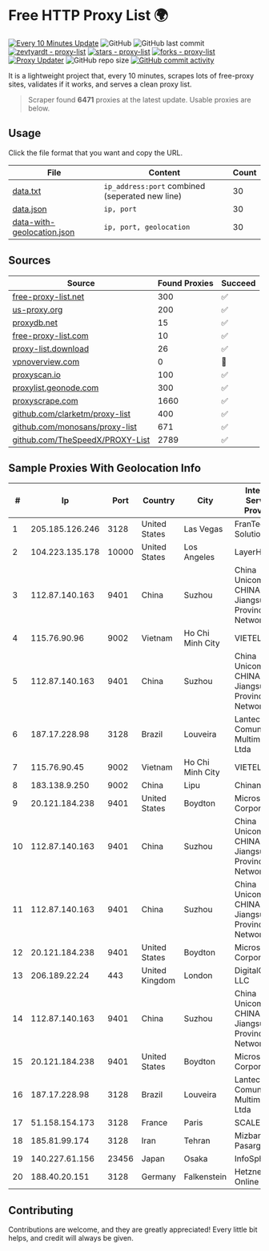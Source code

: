 
# Free HTTP Proxy List 🌍

[![Every 10 Minutes Update](https://github.com/mertguvencli/http-proxy-list/actions/workflows/main.yml/badge.svg?branch=main)](https://github.com/mertguvencli/http-proxy-list/actions/workflows/main.yml)
![GitHub](https://img.shields.io/github/license/mertguvencli/http-proxy-list)
![GitHub last commit](https://img.shields.io/github/last-commit/mertguvencli/http-proxy-list)
[![zevtyardt - proxy-list](https://img.shields.io/static/v1?label=zevtyardt&message=proxy-list&color=blue&logo=github)](https://github.com/zevtyardt/proxy-list "Go to GitHub repo")
[![stars - proxy-list](https://img.shields.io/github/stars/zevtyardt/proxy-list?style=social)](https://github.com/zevtyardt/proxy-list)
[![forks - proxy-list](https://img.shields.io/github/forks/zevtyardt/proxy-list?style=social)](https://github.com/zevtyardt/proxy-list)
[![Proxy Updater](https://github.com/zevtyardt/proxy-list/workflows/Proxy%20Updater/badge.svg)](https://github.com/zevtyardt/proxy-list/actions?query=workflow:"Proxy+Updater")
![GitHub repo size](https://img.shields.io/github/repo-size/zevtyardt/proxy-list)
[![GitHub commit activity](https://img.shields.io/github/commit-activity/m/zevtyardt/proxy-list?logo=commits)](https://github.com/zevtyardt/proxy-list/commits/main)

It is a lightweight project that, every 10 minutes, scrapes lots of free-proxy sites, validates if it works, and serves a clean proxy list.

> Scraper found **6471** proxies at the latest update. Usable proxies are below.

## Usage

Click the file format that you want and copy the URL.

|File|Content|Count|
|----|-------|-----|
|[data.txt](https://raw.githubusercontent.com/mertguvencli/http-proxy-list/main/proxy-list/data.txt)|`ip_address:port` combined (seperated new line)|30|
|[data.json](https://raw.githubusercontent.com/mertguvencli/http-proxy-list/main/proxy-list/data.json)|`ip, port`|30|
|[data-with-geolocation.json](https://raw.githubusercontent.com/mertguvencli/http-proxy-list/main/proxy-list/data-with-geolocation.json)|`ip, port, geolocation`|30|

## Sources

|Source|Found Proxies|Succeed|
|------|-------------|-------|
|[free-proxy-list.net](https://free-proxy-list.net)|300|✅|
|[us-proxy.org](https://www.us-proxy.org)|200|✅|
|[proxydb.net](http://proxydb.net)|15|✅|
|[free-proxy-list.com](https://free-proxy-list.com/?page=&port=&type%5B%5D=http&type%5B%5D=https&up_time=0&search=Search)|10|✅|
|[proxy-list.download](https://www.proxy-list.download/HTTP)|26|✅|
|[vpnoverview.com](https://vpnoverview.com/privacy/anonymous-browsing/free-proxy-servers)|0|🚫|
|[proxyscan.io](https://www.proxyscan.io)|100|✅|
|[proxylist.geonode.com](https://proxylist.geonode.com/api/proxy-list?limit=300&page=1&sort_by=lastChecked&sort_type=desc&protocols=http,https)|300|✅|
|[proxyscrape.com](https://api.proxyscrape.com/v2/?request=displayproxies&protocol=http&timeout=10000&country=all&ssl=all&anonymity=all)|1660|✅|
|[github.com/clarketm/proxy-list](https://raw.githubusercontent.com/clarketm/proxy-list/master/proxy-list-raw.txt)|400|✅|
|[github.com/monosans/proxy-list](https://raw.githubusercontent.com/monosans/proxy-list/main/proxies/http.txt)|671|✅|
|[github.com/TheSpeedX/PROXY-List](https://raw.githubusercontent.com/TheSpeedX/PROXY-List/master/http.txt)|2789|✅|


## Sample Proxies With Geolocation Info

|#|Ip|Port|Country|City|Internet Service Provider|
|-|--|----|-------|----|-------------------------|
|1|205.185.126.246|3128|United States|Las Vegas|FranTech Solutions|
|2|104.223.135.178|10000|United States|Los Angeles|LayerHost|
|3|112.87.140.163|9401|China|Suzhou|China Unicom CHINA169 Jiangsu Province Network|
|4|115.76.90.96|9002|Vietnam|Ho Chi Minh City|VIETELGPRS|
|5|112.87.140.163|9401|China|Suzhou|China Unicom CHINA169 Jiangsu Province Network|
|6|187.17.228.98|3128|Brazil|Louveira|Lantec Comunicacao Multimidia Ltda|
|7|115.76.90.45|9002|Vietnam|Ho Chi Minh City|VIETELGPRS|
|8|183.138.9.250|9002|China|Lipu|Chinanet|
|9|20.121.184.238|9401|United States|Boydton|Microsoft Corporation|
|10|112.87.140.163|9401|China|Suzhou|China Unicom CHINA169 Jiangsu Province Network|
|11|112.87.140.163|9401|China|Suzhou|China Unicom CHINA169 Jiangsu Province Network|
|12|20.121.184.238|9401|United States|Boydton|Microsoft Corporation|
|13|206.189.22.24|443|United Kingdom|London|DigitalOcean, LLC|
|14|112.87.140.163|9401|China|Suzhou|China Unicom CHINA169 Jiangsu Province Network|
|15|20.121.184.238|9401|United States|Boydton|Microsoft Corporation|
|16|187.17.228.98|3128|Brazil|Louveira|Lantec Comunicacao Multimidia Ltda|
|17|51.158.154.173|3128|France|Paris|SCALEWAY|
|18|185.81.99.174|3128|Iran|Tehran|Mizban Dade Pasargad|
|19|140.227.61.156|23456|Japan|Osaka|InfoSphere|
|20|188.40.20.151|3128|Germany|Falkenstein|Hetzner Online GmbH|



## Contributing

Contributions are welcome, and they are greatly appreciated! Every
little bit helps, and credit will always be given.

